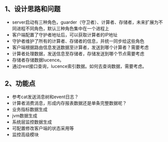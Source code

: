 ## 1、设计思路和问题
* server启动有三种角色，guarder（守卫者）、计算者、存储者，未来扩展为不同进程不同角色，默认三种角色集中在一个进程上
* 客户端配置了守护者地址后，可以获取计算者的IP地址
* 守护者维护了所有的计算者、存储者的信息，并统一同步给这些角色
* 客户端根据路由信息发送数据至计算者，发送到哪个计算者？需要考虑
* 计算者处理数据，发送信息至存储者，存储发送到哪个节点需要考虑
* 存储者存储数据lucence。
* 通过rest接口查询，lucence索引数据。如何去查询数据，需要考虑。


## 2、功能点
* 参考cat发送消息树和event日志？
* 计算者消费消息，形成内存报表数据还是单条完整数据呢？
* 业务指标数据生成
* jvm数据生成
* 系统层监控数据生成
* 可配置修改客户端的状态采用等
* 监控高级模块
